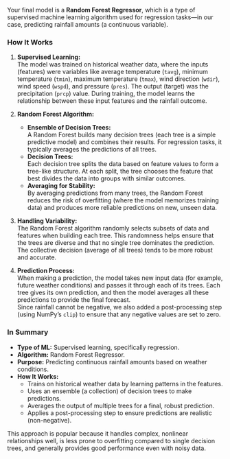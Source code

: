 Your final model is a **Random Forest Regressor**, which is a type of supervised machine learning algorithm used for regression tasks—in our case, predicting rainfall amounts (a continuous variable).

### How It Works

1. **Supervised Learning:**  
   The model was trained on historical weather data, where the inputs (features) were variables like average temperature (`tavg`), minimum temperature (`tmin`), maximum temperature (`tmax`), wind direction (`wdir`), wind speed (`wspd`), and pressure (`pres`). The output (target) was the precipitation (`prcp`) value. During training, the model learns the relationship between these input features and the rainfall outcome.

2. **Random Forest Algorithm:**  
   - **Ensemble of Decision Trees:**  
     A Random Forest builds many decision trees (each tree is a simple predictive model) and combines their results. For regression tasks, it typically averages the predictions of all trees.
   - **Decision Trees:**  
     Each decision tree splits the data based on feature values to form a tree-like structure. At each split, the tree chooses the feature that best divides the data into groups with similar outcomes.
   - **Averaging for Stability:**  
     By averaging predictions from many trees, the Random Forest reduces the risk of overfitting (where the model memorizes training data) and produces more reliable predictions on new, unseen data.

3. **Handling Variability:**  
   The Random Forest algorithm randomly selects subsets of data and features when building each tree. This randomness helps ensure that the trees are diverse and that no single tree dominates the prediction. The collective decision (average of all trees) tends to be more robust and accurate.

4. **Prediction Process:**  
   When making a prediction, the model takes new input data (for example, future weather conditions) and passes it through each of its trees. Each tree gives its own prediction, and then the model averages all these predictions to provide the final forecast.  
   Since rainfall cannot be negative, we also added a post-processing step (using NumPy’s `clip`) to ensure that any negative values are set to zero.

### In Summary

- **Type of ML:** Supervised learning, specifically regression.
- **Algorithm:** Random Forest Regressor.
- **Purpose:** Predicting continuous rainfall amounts based on weather conditions.
- **How It Works:**  
  - Trains on historical weather data by learning patterns in the features.
  - Uses an ensemble (a collection) of decision trees to make predictions.
  - Averages the output of multiple trees for a final, robust prediction.
  - Applies a post-processing step to ensure predictions are realistic (non-negative).

This approach is popular because it handles complex, nonlinear relationships well, is less prone to overfitting compared to single decision trees, and generally provides good performance even with noisy data.

